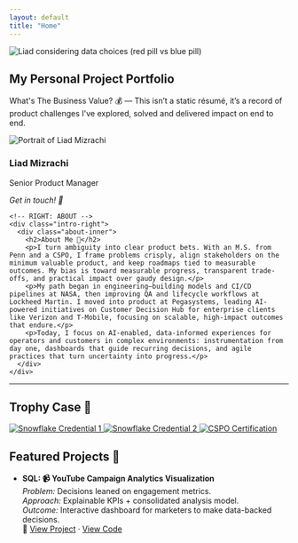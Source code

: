 ```yaml
---
layout: default
title: "Home"
---
```


<!-- HERO BANNER -->
<section class="hero-banner" aria-label="Hero">
  <img class="hero-img" src="{{ site.baseurl }}/images/Redpillbluepill.png" alt="Liad considering data choices (red pill vs blue pill)">
  <div class="hero-overlay">
    <h1 class="hero-title">My Personal Project Portfolio</h1>
    <p class="hero-subtext">What's The Business Value? 💰 — This isn’t a static résumé, it’s a record of product challenges I've explored, solved and delivered impact on end to end.</p>
  </div>
</section>

<!-- INTRO PANEL: ABOUT (RIGHT) + PROFILE (LEFT) + TROPHY CASE (FULL-WIDTH) -->
<section class="panel intro-panel" aria-label="Intro and Credentials">
  <div class="intro-grid">
    <!-- LEFT: PROFILE -->
    <div class="intro-left">
      <div class="top-group">
        <img src="{{ site.baseurl }}/images/liad-mizrachi.jpg" alt="Portrait of Liad Mizrachi" class="profile-pic" loading="eager" decoding="async">
        <h3 class="profile-name">Liad Mizrachi</h3>
        <p class="profile-title">Senior Product Manager</p>
      </div>
      <p class="contact-label"><em>Get in touch! 📧</em></p>
      <nav class="contact-bar" aria-label="Contact">
        <a class="contact-btn" href="https://www.linkedin.com/in/liad-mizrachi/" target="_blank" rel="noopener" aria-label="LinkedIn">
          <i class="fab fa-linkedin" aria-hidden="true"></i>
        </a>
        <a class="contact-btn" href="https://github.com/FindLiad" target="_blank" rel="noopener" aria-label="GitHub">
          <i class="fab fa-github" aria-hidden="true"></i>
        </a>
        <a class="contact-btn" href="mailto:FindLiad@gmail.com" aria-label="Email">
          <i class="fas fa-envelope" aria-hidden="true"></i>
        </a>
      </nav>
    </div>

    <!-- RIGHT: ABOUT -->
    <div class="intro-right">
      <div class="about-inner">
        <h2>About Me 👤</h2>
        <p>I turn ambiguity into clear product bets. With an M.S. from Penn and a CSPO, I frame problems crisply, align stakeholders on the minimum valuable product, and keep roadmaps tied to measurable outcomes. My bias is toward measurable progress, transparent trade-offs, and practical impact over gaudy design.</p>
        <p>My path began in engineering—building models and CI/CD pipelines at NASA, then improving QA and lifecycle workflows at Lockheed Martin. I moved into product at Pegasystems, leading AI-powered initiatives on Customer Decision Hub for enterprise clients like Verizon and T-Mobile, focusing on scalable, high-impact outcomes that endure.</p>
        <p>Today, I focus on AI-enabled, data-informed experiences for operators and customers in complex environments: instrumentation from day one, dashboards that guide recurring decisions, and agile practices that turn uncertainty into progress.</p>
      </div>
    </div>
  </div>

  <hr class="intro-sep">

  <!-- TROPHY CASE (FULL-WIDTH, CENTERED) -->
  <h2 class="centered-heading">Trophy Case 🥇</h2>
  <div class="trophy-row" role="list">
    <a class="trophy-badge" href="https://achieve.snowflake.com/de6a8975-e11f-4785-90e3-9666c3ef468e#acc.ZX9lSow3" target="_blank" rel="noopener" aria-label="Snowflake Credential 1" role="listitem">
      <img class="trophy-img" src="{{ site.baseurl }}/images/badges/snowflake1.png" alt="Snowflake Credential 1">
    </a>
    <a class="trophy-badge" href="https://achieve.snowflake.com/93121afa-094f-4223-b278-508051e48a46#acc.mduLZGOw" target="_blank" rel="noopener" aria-label="Snowflake Credential 2" role="listitem">
      <img class="trophy-img" src="{{ site.baseurl }}/images/badges/snowflake2.png" alt="Snowflake Credential 2">
    </a>
    <a class="trophy-badge" href="https://certification.scrumalliance.org/accounts/1772540-liad-mizrachi/certifications/2103507-cspo" target="_blank" rel="noopener" aria-label="CSPO Certification" role="listitem">
      <img class="trophy-img" src="{{ site.baseurl }}/images/badges/cspo.png" alt="CSPO Certification">
    </a>
  </div>
</section>

<!-- FEATURED PROJECTS -->
<section class="panel" aria-labelledby="featured-title">
  <h2 id="featured-title">Featured Projects 🎨</h2>
  <ul class="project-list">
    <li>
      <strong>SQL: 📹 YouTube Campaign Analytics Visualization</strong><br>
      <em>Problem:</em> Decisions leaned on engagement metrics.<br>
      <em>Approach:</em> Explainable KPIs + consolidated analysis model.<br>
      <em>Outcome:</em> Interactive dashboard for marketers to make data-backed decisions.<br>
      <span class="project-links">🔗
        <a href="https://findliad.github.io/Data-Backed-Decision-Making-for-Youtube-Campaigns/" target="_blank" rel="noopener">View Project</a> ·
        <a href="https://github.com/FindLiad/Data-Backed-Decision-Making-for-Youtube-Campaigns" target="_blank" rel="noopener">View Code</a>
      </span>
    </li>
  </ul>
</section>
